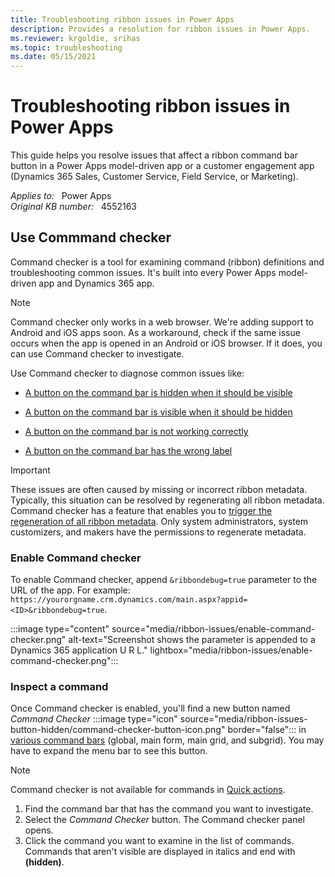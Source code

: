 ```yaml
---
title: Troubleshooting ribbon issues in Power Apps
description: Provides a resolution for ribbon issues in Power Apps.
ms.reviewer: krgoldie, srihas
ms.topic: troubleshooting
ms.date: 05/15/2021
---
```

# Troubleshooting ribbon issues in Power Apps

This guide helps you resolve issues that affect a ribbon command bar button in a Power Apps model-driven app or a customer engagement app (Dynamics 365 Sales, Customer Service, Field Service, or Marketing).

_Applies to:_ &nbsp; Power Apps  
_Original KB number:_ &nbsp; 4552163

## Use Commmand checker

Command checker is a tool for examining command (ribbon) definitions and troubleshooting common issues. It's built into every Power Apps model-driven app and Dynamics 365 app.

> [!NOTE]
> Command checker only works in a web browser. We're adding support to Android and iOS apps soon. As a workaround, check if the same issue occurs when the app is opened in an Android or iOS browser. If it does, you can use Command checker to investigate.

Use Command checker to diagnose common issues like:

- [A button on the command bar is hidden when it should be visible](ribbon-issues-button-hidden.md)

- [A button on the command bar is visible when it should be hidden](ribbon-issues-button-visible.md)

- [A button on the command bar is not working correctly](ribbon-issues-button-not-working-correctly.md)

- [A button on the command bar has the wrong label](ribbon-issues-button-wrong-label.md)

> [!IMPORTANT]
> These issues are often caused by missing or incorrect ribbon metadata. Typically, this situation can be resolved by regenerating all ribbon metadata. Command checker has a feature that enables you to [trigger the regeneration of all ribbon metadata](regenerate-ribbon-metadata.md). Only system administrators, system customizers, and makers have the permissions to regenerate metadata.


### Enable Command checker

To enable Command checker, append `&ribbondebug=true` parameter to the URL of the app. For example: `https://yourorgname.crm.dynamics.com/main.aspx?appid=<ID>&ribbondebug=true`.

:::image type="content" source="media/ribbon-issues/enable-command-checker.png" alt-text="Screenshot shows the parameter is appended to a Dynamics 365 application U R L." lightbox="media/ribbon-issues/enable-command-checker.png":::

### Inspect a command

Once Command checker is enabled, you'll find a new button named *Command Checker* :::image type="icon" source="media/ribbon-issues-button-hidden/command-checker-button-icon.png" border="false"::: in [various command bars](/power-apps/maker/model-driven-apps/command-designer-overview#command-bar-locations) (global, main form, main grid, and subgrid). You may have to expand the menu bar to see this button.

> [!NOTE]
> Command checker is not available for commands in [Quick actions](/power-apps/maker/model-driven-apps/command-designer-overview#command-bar-locations).

1. Find the command bar that has the command you want to investigate.
2. Select the *Command Checker* button. The Command checker panel opens.
3. Click the command you want to examine in the list of commands. Commands that aren't visible are displayed in italics and end with **(hidden)**.